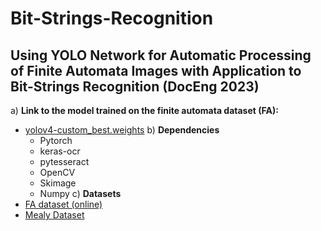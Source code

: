 # Bit-Strings-Recognition
## Using YOLO Network for Automatic Processing of Finite Automata Images with Application to Bit-Strings Recognition (DocEng 2023)

a) **Link to the model trained on the finite automata dataset (FA):**
  - [yolov4-custom_best.weights](https://drive.google.com/file/d/1ooemXWBQRn9GcELqKGL3PP-XBlGmB27S/view?usp=sharing)
b) **Dependencies**
    - Pytorch
    - keras-ocr
    - pytesseract
    - OpenCV
    - Skimage
    - Numpy
 c) **Datasets**
   - [FA dataset (online)](https://cmp.felk.cvut.cz/~breslmar/finite_automata/)
   - [Mealy Dataset](https://drive.google.com/drive/folders/1uFVDmvQX9JUJBh1ankbBYUGwrRY__FTm?usp=sharing)
